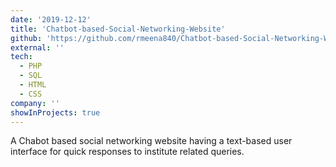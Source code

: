 ```yaml
---
date: '2019-12-12'
title: 'Chatbot-based-Social-Networking-Website'
github: 'https://github.com/rmeena840/Chatbot-based-Social-Networking-Website'
external: ''
tech:
  - PHP
  - SQL
  - HTML
  - CSS
company: ''
showInProjects: true
---
```


A Chabot based social networking website having a text-based user interface for quick responses to institute related queries.
